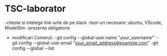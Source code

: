 # TSC-laborator

-citeste si intelege link-urile de pe slack
-tool-uri necesare: ubuntu, VScode, ModelSim
-prezenta obligatorie

- modificari
  Comenzi:
  -git config --global user.name "your_username"'
  -git config --global user.email "your_email_address@example.com"
  -git config --global --list
